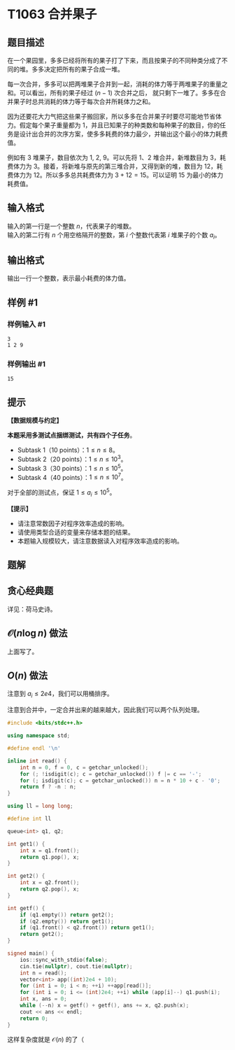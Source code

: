# T1063 合并果子

## 题目描述

在一个果园里，多多已经将所有的果子打了下来，而且按果子的不同种类分成了不同的堆。多多决定把所有的果子合成一堆。

每一次合并，多多可以把两堆果子合并到一起，消耗的体力等于两堆果子的重量之和。可以看出，所有的果子经过 $(n - 1)$ 次合并之后， 就只剩下一堆了。多多在合并果子时总共消耗的体力等于每次合并所耗体力之和。

因为还要花大力气把这些果子搬回家，所以多多在合并果子时要尽可能地节省体力。假定每个果子重量都为 $1$，并且已知果子的种类数和每种果子的数目，你的任务是设计出合并的次序方案，使多多耗费的体力最少，并输出这个最小的体力耗费值。

例如有 $3$ 堆果子，数目依次为 $1,~2,~9$。可以先将 $1$、$2$ 堆合并，新堆数目为 $3$，耗费体力为 $3$。接着，将新堆与原先的第三堆合并，又得到新的堆，数目为 $12$，耗费体力为 $12$。所以多多总共耗费体力为 $3+12=15$。可以证明 $15$ 为最小的体力耗费值。

## 输入格式

输入的第一行是一个整数 $n$，代表果子的堆数。\
输入的第二行有 $n$ 个用空格隔开的整数，第 $i$ 个整数代表第 $i$ 堆果子的个数 $a_i$。

## 输出格式

输出一行一个整数，表示最小耗费的体力值。

## 样例 #1

### 样例输入 #1

```
3 
1 2 9
```

### 样例输出 #1

```
15
```

## 提示

**【数据规模与约定】**

**本题采用多测试点捆绑测试，共有四个子任务**。

- Subtask 1（10 points）：$1 \leq n \leq 8$。
- Subtask 2（20 points）：$1 \leq n \leq 10^3$。
- Subtask 3（30 points）：$1 \leq n \leq 10^5$。
- Subtask 4（40 points）：$1 \leq n \leq 10^7$。

对于全部的测试点，保证 $1 \leq a_i \leq 10^5$。

**【提示】**

- 请注意常数因子对程序效率造成的影响。
- 请使用类型合适的变量来存储本题的结果。
- 本题输入规模较大，请注意数据读入对程序效率造成的影响。

## 题解

## 贪心经典题

详见：荷马史诗。

## $\mathcal O(n\log n)$ 做法

上面写了。

## $O(n)$ 做法

注意到 $a_i\le2e4$，我们可以用桶排序。

注意到合并中，一定合并出来的越来越大，因此我们可以两个队列处理。

```cpp
#include <bits/stdc++.h>

using namespace std;

#define endl '\n'

inline int read() {
	int n = 0, f = 0, c = getchar_unlocked();
	for (; !isdigit(c); c = getchar_unlocked()) f |= c == '-';
	for (; isdigit(c); c = getchar_unlocked()) n = n * 10 + c - '0';
	return f ? -n : n;
}

using ll = long long;

#define int ll

queue<int> q1, q2;

int get1() {
	int x = q1.front();
	return q1.pop(), x;
}

int get2() {
	int x = q2.front();
	return q2.pop(), x;
}

int getf() {
	if (q1.empty()) return get2();
	if (q2.empty()) return get1();
	if (q1.front() < q2.front()) return get1();
	return get2();
}

signed main() {
	ios::sync_with_stdio(false);
	cin.tie(nullptr), cout.tie(nullptr);
	int n = read();
	vector<int> app((int)2e4 + 10);
	for (int i = 0; i < n; ++i) ++app[read()];
	for (int i = 0; i <= (int)2e4; ++i) while (app[i]--) q1.push(i);
	int x, ans = 0;
	while (--n) x = getf() + getf(), ans += x, q2.push(x);
	cout << ans << endl;
	return 0;
}
```

这样复杂度就是 $\mathcal O(n)$ 的了（